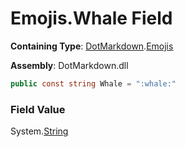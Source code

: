 # Emojis\.Whale Field

**Containing Type**: [DotMarkdown](../../README.md)\.[Emojis](../README.md)

**Assembly**: DotMarkdown\.dll

```csharp
public const string Whale = ":whale:"
```

### Field Value

System\.[String](https://docs.microsoft.com/en-us/dotnet/api/system.string)